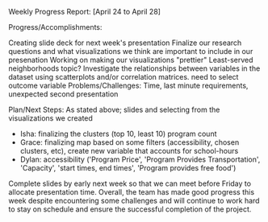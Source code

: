 Weekly Progress Report: [April 24 to April 28]

Progress/Accomplishments:

Creating slide deck for next week's presentation
Finalize our research questions and what visualizations we think are important to include in our presenation
Working on making our visualizations "prettier"
Least-served neighborhoods topic?
Investigate the relationships between variables in the dataset using scatterplots and/or correlation matrices.
need to select outcome variable
Problems/Challenges: Time, last minute requirements, unexpected second presentation


Plan/Next Steps: As stated above; slides and selecting from the visualizations we created
- Isha: finalizing the clusters (top 10, least 10) program count
- Grace: finalizing map based on some filters (accessibility, chosen clusters, etc), create new variable that accounts for school-hours
- Dylan: accessibility ('Program Price', 'Program Provides Transportation', 'Capacity', 'start times, end times', 'Program provides free food')

Complete slides by early next week so that we can meet before Friday to allocate presentation time.
Overall, the team has made good progress this week despite encountering some challenges and will continue to work hard to stay on schedule and ensure the successful completion of the project.
